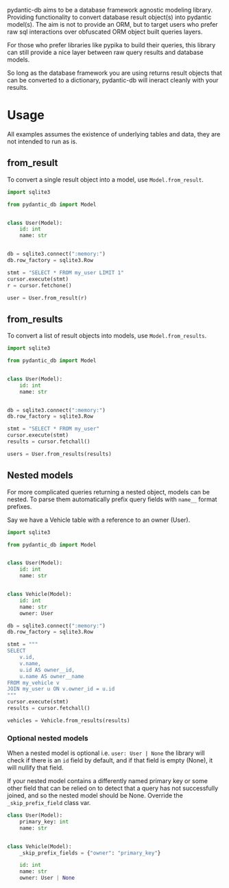 pydantic-db aims to be a database framework agnostic modeling library.
Providing functionality to convert database result object(s) into pydantic
model(s). The aim is not to provide an ORM, but to target users who prefer raw
sql interactions over obfuscated ORM object built queries layers.

For those who prefer libraries like pypika to build their queries, this library
can still provide a nice layer between raw query results and database models.

So long as the database framework you are using returns result objects that can
be converted to a dictionary, pydantic-db will ineract cleanly with your
results.

# Usage

All examples assumes the existence of underlying tables and data, they are not
intended to run as is.

## from_result

To convert a single result object into a model, use `Model.from_result`.

```python
import sqlite3

from pydantic_db import Model


class User(Model):
    id: int
    name: str


db = sqlite3.connect(":memory:")
db.row_factory = sqlite3.Row

stmt = "SELECT * FROM my_user LIMIT 1"
cursor.execute(stmt)
r = cursor.fetchone()

user = User.from_result(r)
```

## from_results

To convert a list of result objects into models, use `Model.from_results`.

```python
import sqlite3

from pydantic_db import Model


class User(Model):
    id: int
    name: str


db = sqlite3.connect(":memory:")
db.row_factory = sqlite3.Row

stmt = "SELECT * FROM my_user"
cursor.execute(stmt)
results = cursor.fetchall()

users = User.from_results(results)
```

## Nested models

For more complicated queries returning a nested object, models can be nested. To
parse them automatically prefix query fields with `name__` format prefixes.

Say we have a Vehicle table with a reference to an owner (User).
```python
import sqlite3

from pydantic_db import Model


class User(Model):
    id: int
    name: str


class Vehicle(Model):
    id: int
    name: str
    owner: User

db = sqlite3.connect(":memory:")
db.row_factory = sqlite3.Row

stmt = """
SELECT
    v.id,
    v.name,
    u.id AS owner__id,
    u.name AS owner__name
FROM my_vehicle v
JOIN my_user u ON v.owner_id = u.id
"""
cursor.execute(stmt)
results = cursor.fetchall()

vehicles = Vehicle.from_results(results)
```

### Optional nested models

When a nested model is optional i.e. `user: User | None` the library will check
if there is an `id` field by default, and if that field is empty (None), it
will nullify that field.

If your nested model contains a differently named primary key or some other
field that can be relied on to detect that a query has not successfully joined,
and so the nested model should be None. Override the `_skip_prefix_field` class var.


```python
class User(Model):
    primary_key: int
    name: str


class Vehicle(Model):
    _skip_prefix_fields = {"owner": "primary_key"}

    id: int
    name: str
    owner: User | None
```
